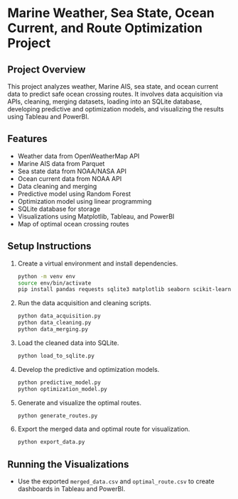 # Marine Weather, Sea State, Ocean Current, and Route Optimization Project

## Project Overview
This project analyzes weather, Marine AIS, sea state, and ocean current data to predict safe ocean crossing routes. It involves data acquisition via APIs, cleaning, merging datasets, loading into an SQLite database, developing predictive and optimization models, and visualizing the results using Tableau and PowerBI.

## Features
- Weather data from OpenWeatherMap API
- Marine AIS data from Parquet
- Sea state data from NOAA/NASA API
- Ocean current data from NOAA API
- Data cleaning and merging
- Predictive model using Random Forest
- Optimization model using linear programming
- SQLite database for storage
- Visualizations using Matplotlib, Tableau, and PowerBI
- Map of optimal ocean crossing routes

## Setup Instructions
1. Create a virtual environment and install dependencies.
    ```bash
    python -m venv env
    source env/bin/activate
    pip install pandas requests sqlite3 matplotlib seaborn scikit-learn pulp geopandas shapely contextily
    ```
2. Run the data acquisition and cleaning scripts.
    ```bash
    python data_acquisition.py
    python data_cleaning.py
    python data_merging.py
    ```
3. Load the cleaned data into SQLite.
    ```bash
    python load_to_sqlite.py
    ```
4. Develop the predictive and optimization models.
    ```bash
    python predictive_model.py
    python optimization_model.py
    ```
5. Generate and visualize the optimal routes.
    ```bash
    python generate_routes.py
    ```
6. Export the merged data and optimal route for visualization.
    ```bash
    python export_data.py
    ```

## Running the Visualizations
- Use the exported `merged_data.csv` and `optimal_route.csv` to create dashboards in Tableau and PowerBI.
